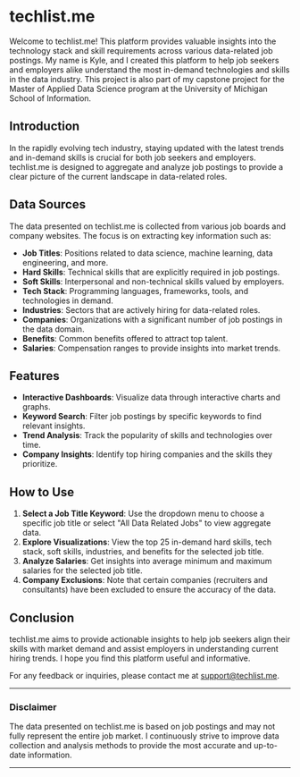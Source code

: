 # techlist.me

Welcome to techlist.me! This platform provides valuable insights into the technology stack and skill requirements across various data-related job postings. My name is Kyle, and I created this platform to help job seekers and employers alike understand the most in-demand technologies and skills in the data industry. This project is also part of my capstone project for the Master of Applied Data Science program at the University of Michigan School of Information.

## Introduction

In the rapidly evolving tech industry, staying updated with the latest trends and in-demand skills is crucial for both job seekers and employers. techlist.me is designed to aggregate and analyze job postings to provide a clear picture of the current landscape in data-related roles.

## Data Sources

The data presented on techlist.me is collected from various job boards and company websites. The focus is on extracting key information such as:

- **Job Titles**: Positions related to data science, machine learning, data engineering, and more.
- **Hard Skills**: Technical skills that are explicitly required in job postings.
- **Soft Skills**: Interpersonal and non-technical skills valued by employers.
- **Tech Stack**: Programming languages, frameworks, tools, and technologies in demand.
- **Industries**: Sectors that are actively hiring for data-related roles.
- **Companies**: Organizations with a significant number of job postings in the data domain.
- **Benefits**: Common benefits offered to attract top talent.
- **Salaries**: Compensation ranges to provide insights into market trends.

## Features

- **Interactive Dashboards**: Visualize data through interactive charts and graphs.
- **Keyword Search**: Filter job postings by specific keywords to find relevant insights.
- **Trend Analysis**: Track the popularity of skills and technologies over time.
- **Company Insights**: Identify top hiring companies and the skills they prioritize.

## How to Use

1. **Select a Job Title Keyword**: Use the dropdown menu to choose a specific job title or select "All Data Related Jobs" to view aggregate data.
2. **Explore Visualizations**: View the top 25 in-demand hard skills, tech stack, soft skills, industries, and benefits for the selected job title.
3. **Analyze Salaries**: Get insights into average minimum and maximum salaries for the selected job title.
4. **Company Exclusions**: Note that certain companies (recruiters and consultants) have been excluded to ensure the accuracy of the data.

## Conclusion

techlist.me aims to provide actionable insights to help job seekers align their skills with market demand and assist employers in understanding current hiring trends. I hope you find this platform useful and informative.

For any feedback or inquiries, please contact me at [support@techlist.me](mailto:kyle@techlist.me).

---

### Disclaimer

The data presented on techlist.me is based on job postings and may not fully represent the entire job market. I continuously strive to improve data collection and analysis methods to provide the most accurate and up-to-date information.

---
